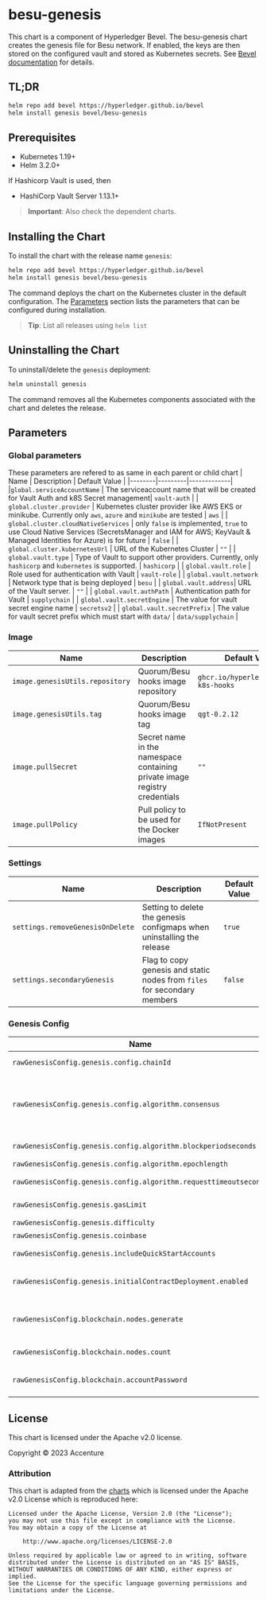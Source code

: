 [//]: # (##############################################################################################)
[//]: # (Copyright Accenture. All Rights Reserved.)
[//]: # (SPDX-License-Identifier: Apache-2.0)
[//]: # (##############################################################################################)

# besu-genesis

This chart is a component of Hyperledger Bevel. The besu-genesis chart creates the genesis file for Besu network. If enabled, the keys are then stored on the configured vault and stored as Kubernetes secrets. See [Bevel documentation](https://hyperledger-bevel.readthedocs.io/en/latest/) for details.

## TL;DR

```bash
helm repo add bevel https://hyperledger.github.io/bevel
helm install genesis bevel/besu-genesis
```

## Prerequisites

- Kubernetes 1.19+
- Helm 3.2.0+

If Hashicorp Vault is used, then
- HashiCorp Vault Server 1.13.1+

> **Important**: Also check the dependent charts.

## Installing the Chart

To install the chart with the release name `genesis`:

```bash
helm repo add bevel https://hyperledger.github.io/bevel
helm install genesis bevel/besu-genesis
```

The command deploys the chart on the Kubernetes cluster in the default configuration. The [Parameters](#parameters) section lists the parameters that can be configured during installation.

> **Tip**: List all releases using `helm list`

## Uninstalling the Chart

To uninstall/delete the `genesis` deployment:

```bash
helm uninstall genesis
```

The command removes all the Kubernetes components associated with the chart and deletes the release.

## Parameters

### Global parameters
These parameters are refered to as same in each parent or child chart
| Name   | Description  | Default Value |
|--------|---------|-------------|
|`global.serviceAccountName` | The serviceaccount name that will be created for Vault Auth and k8S Secret management| `vault-auth` |
| `global.cluster.provider` | Kubernetes cluster provider like AWS EKS or minikube. Currently only `aws`, `azure` and `minikube` are tested | `aws` |
| `global.cluster.cloudNativeServices` | only `false` is implemented, `true` to use Cloud Native Services (SecretsManager and IAM for AWS; KeyVault & Managed Identities for Azure) is for future  | `false`  |
| `global.cluster.kubernetesUrl` | URL of the Kubernetes Cluster  | `""`  |
| `global.vault.type`  | Type of Vault to support other providers. Currently, only `hashicorp` and `kubernetes` is supported. | `hashicorp`    |
| `global.vault.role`  | Role used for authentication with Vault | `vault-role`    |
| `global.vault.network`  | Network type that is being deployed | `besu`    |
| `global.vault.address`| URL of the Vault server.    | `""`            |
| `global.vault.authPath`    | Authentication path for Vault  | `supplychain`            |
| `global.vault.secretEngine` | The value for vault secret engine name   | `secretsv2`  |
| `global.vault.secretPrefix` | The value for vault secret prefix which must start with `data/`   | `data/supplychain`  |

### Image

| Name   | Description    | Default Value   |
| -------------| ---------- | --------- |
| `image.genesisUtils.repository`  | Quorum/Besu hooks image repository  | `ghcr.io/hyperledger/bevel-k8s-hooks` |
| `image.genesisUtils.tag`  | Quorum/Besu hooks image tag  | `qgt-0.2.12` |
| `image.pullSecret`    | Secret name in the namespace containing private image registry credentials  | `""`            |
| `image.pullPolicy`  | Pull policy to be used for the Docker images    | `IfNotPresent`    |

### Settings

| Name   | Description  | Default Value |
|--------|---------|-------------|
|`settings.removeGenesisOnDelete` | Setting to delete the genesis configmaps when uninstalling the release | `true` |
| `settings.secondaryGenesis` | Flag to copy genesis and static nodes from `files` for secondary members  | `false` |

### Genesis Config

| Name   | Description      | Default Value |
| ----------------| ----------- | ------------- |
| `rawGenesisConfig.genesis.config.chainId` | Chain Id of the Besu network  | `1337` |
| `rawGenesisConfig.genesis.config.algorithm.consensus`   | Consensus mechanism of the Besu network. Choose from: `ibft2`, `qbft`, `clique` | `qbft`         |
| `rawGenesisConfig.genesis.config.algorithm.blockperiodseconds` | Block period in seconds   | `10`    |
| `rawGenesisConfig.genesis.config.algorithm.epochlength`   | Epoch length  | `30000` |
| `rawGenesisConfig.genesis.config.algorithm.requesttimeoutseconds` | Request timeout in seconds  | `20` |
| `rawGenesisConfig.genesis.gasLimit`   | Gas limit for each transaction | `'0xf7b760'`         |
| `rawGenesisConfig.genesis.difficulty` | Difficulty setting  | `'0x1'`         |
| `rawGenesisConfig.genesis.coinbase`   | Coinbase setting | `'0x0000000000000000000000000000000000000000'`         |
| `rawGenesisConfig.genesis.includeQuickStartAccounts`   | Flag to include default accounts | `false`         |
| `rawGenesisConfig.genesis.initialContractDeployment.enabled`   | Flag to enable initial contract deployment | `false`         |
| `rawGenesisConfig.blockchain.nodes.generate` | Flag to generate the initial nodes as per the `count` below   | `true`    |
| `rawGenesisConfig.blockchain.nodes.count`   | Number of validators/signers. | `4` |
| `rawGenesisConfig.blockchain.accountPassword` | Default password for the new accounts   | `'password'`    |

## License

This chart is licensed under the Apache v2.0 license.

Copyright &copy; 2023 Accenture

### Attribution

This chart is adapted from the [charts](https://hyperledger.github.io/bevel/) which is licensed under the Apache v2.0 License which is reproduced here:

```
Licensed under the Apache License, Version 2.0 (the "License");
you may not use this file except in compliance with the License.
You may obtain a copy of the License at

    http://www.apache.org/licenses/LICENSE-2.0

Unless required by applicable law or agreed to in writing, software
distributed under the License is distributed on an "AS IS" BASIS,
WITHOUT WARRANTIES OR CONDITIONS OF ANY KIND, either express or implied.
See the License for the specific language governing permissions and
limitations under the License.
```
